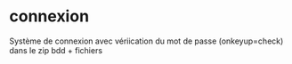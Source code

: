 # connexion
Système de connexion avec vériication du mot de passe (onkeyup=check) 
dans le zip bdd + fichiers 
